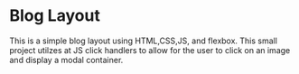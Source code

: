# Blog Layout
This is a simple blog layout using HTML,CSS,JS, and flexbox. This small project utilzes at JS click handlers to allow for the user to click on an image and display a modal container. 
